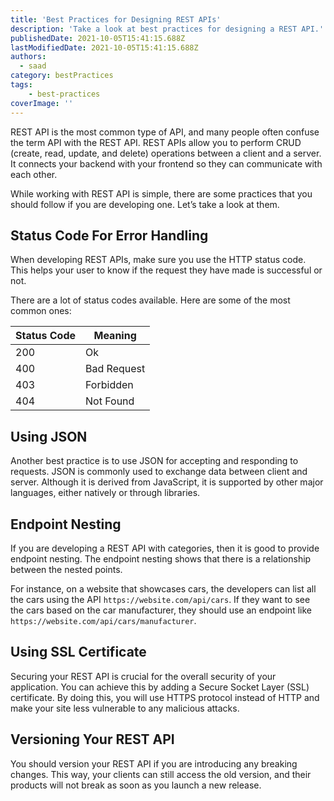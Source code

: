 ```yaml
---
title: 'Best Practices for Designing REST APIs'
description: 'Take a look at best practices for designing a REST API.'
publishedDate: 2021-10-05T15:41:15.688Z
lastModifiedDate: 2021-10-05T15:41:15.688Z
authors:
  - saad
category: bestPractices
tags:
    - best-practices
coverImage: ''
---
```


<Lead>
	REST API is the most common type of API, and many people often confuse the
	term API with the REST API. REST APIs allow you to perform CRUD (create,
	read, update, and delete) operations between a client and a server. It
	connects your backend with your frontend so they can communicate with each
	other.
</Lead>

While working with REST API is simple, there are some practices that you should follow if you are developing one. Let’s take a look at them.

## Status Code For Error Handling

When developing REST APIs, make sure you use the HTTP status code. This helps your user to know if the request they have made is successful or not.

There are a lot of status codes available. Here are some of the most common ones:

| Status Code | Meaning     |
| ----------- | ----------- |
| 200         | Ok          |
| 400         | Bad Request |
| 403         | Forbidden   |
| 404         | Not Found   |

## Using JSON

Another best practice is to use JSON for accepting and responding to requests. JSON is commonly used to exchange data between client and server. Although it is derived from JavaScript, it is supported by other major languages, either natively or through libraries.

## Endpoint Nesting

If you are developing a REST API with categories, then it is good to provide endpoint nesting. The endpoint nesting shows that there is a relationship between the nested points.

For instance, on a website that showcases cars, the developers can list all the cars using the API `https://website.com/api/cars`. If they want to see the cars based on the car manufacturer, they should use an endpoint like `https://website.com/api/cars/manufacturer`.

## Using SSL Certificate

Securing your REST API is crucial for the overall security of your application. You can achieve this by adding a Secure Socket Layer (SSL) certificate. By doing this, you will use HTTPS protocol instead of HTTP and make your site less vulnerable to any malicious attacks.

## Versioning Your REST API

You should version your REST API if you are introducing any breaking changes. This way, your clients can still access the old version, and their products will not break as soon as you launch a new release.
